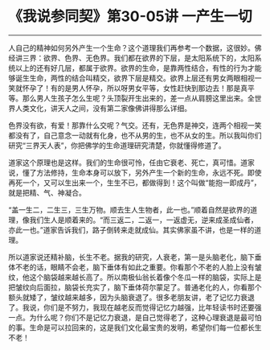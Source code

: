 # 《我说参同契》第30-05讲 一产生一切

------

人自己的精神如何另外产生一个生命？这个道理我们再参考一个数据，这很妙。佛经讲三界：欲界、色界、无色界。我们都在欲界的下层，是太阳系统下的，太阳系统以上的还有好几层，都属于欲界。欲界的生命，是靠两性结合，有性的行为才能够诞生生命，两性的结合叫精交，欲界下层是精交。欲界上层还有男女两眼相视一笑就怀孕了！有的是男人怀孕，所以呀男女平等，女性赶快到那边去！那是真平等。那么男人生孩子怎么生呢？头顶裂开生出来的，差一点从肩膀这里出来。全世界人类文化，讲天人之间，没有第二家像佛讲得那么详细。

色界没有欲，有爱！那靠什么交呢？气交。还有，无色界是神交，连两个相视一笑都没有了，自己意念一动就有化身，也不从男的生，也不从女的生。所以我叫你们研究“三界天人表”，你把佛学的生命道理研究清楚，你就懂得修道了。

道家这个原理也是这样。我们的生命很可怜，任由它衰老、死亡，真可惜。道家说，懂了方法修持，生命本身可以放下，另外产生一个新的生命，永远不死。即使再死一个，又可以生出来一个，生生不已，都做得到！这个叫做“能抱一即成丹”，就是把精、气、神凝合。

“盖一生二，二生三，三生万物。顺去生人生物者，此一也。”顺着自然是欲界的道理，像我们生人是顺着来的。“而三返二，二返一，一返虚无，逆来成圣成仙者，亦此一也。”道家告诉我们，路子倒转来走就成仙。其实佛家虽不讲，也是一样的道理。

所以道家说还精补脑，长生不老。据我的研究，人衰老，第一是头脑老化，脑下垂体不老的话，眼睛不会老，脑下垂体有如此之重要。你看那个不老的人脸上没有皱纹，他这个脑袋越来越长高了。所以南极仙翁长着像个冬瓜一样的脑袋，实际上是把皱纹向后面拉，脑袋长充实了，脑下垂体荷尔蒙足了。普通老化的人，你看那个额头就矮了，皱纹越来越多，因为头脑衰退了。很多老朋友讲，老了记忆力衰退了。我说，你们是不努力，我现在越老反而觉得记忆力越强，比年轻读书时还要强一点。为什么呢？你们不是记忆力衰退，是自己觉得老了，这种心理衰退是最可怕的事。生命是可以拉回来的，这是我们文化最宝贵的发明，希望你们每一位都长生不老！